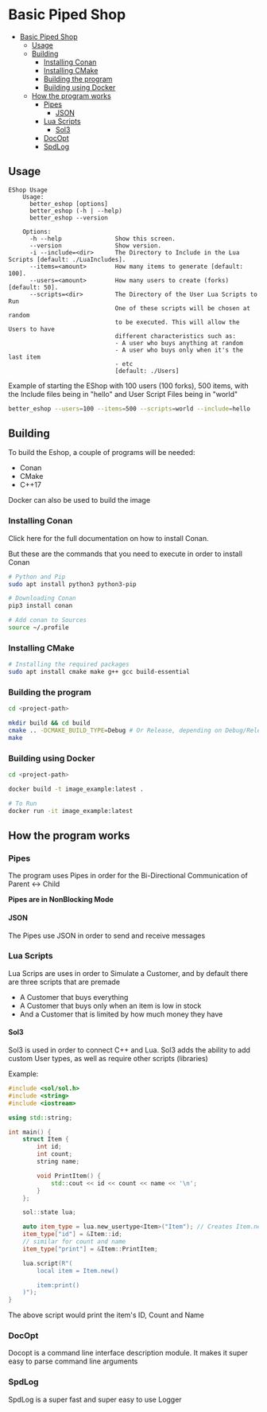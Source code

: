 # Basic Piped Shop

- [Basic Piped Shop](#basic-piped-shop)
  - [Usage](#usage)
  - [Building](#building)
    - [Installing Conan](#installing-conan)
    - [Installing CMake](#installing-cmake)
    - [Building the program](#building-the-program)
    - [Building using Docker](#building-using-docker)
  - [How the program works](#how-the-program-works)
    - [Pipes](#pipes)
      - [JSON](#json)
    - [Lua Scripts](#lua-scripts)
      - [Sol3](#sol3)
    - [DocOpt](#docopt)
    - [SpdLog](#spdlog)

## Usage

```
EShop Usage
    Usage:
      better_eshop [options]
      better_eshop (-h | --help)
      better_eshop --version

    Options:
      -h --help               Show this screen.
      --version               Show version.
      -i --include=<dir>      The Directory to Include in the Lua Scripts [default: ./LuaIncludes].
      --items=<amount>        How many items to generate [default: 100].
      --users=<amount>        How many users to create (forks) [default: 50].
      --scripts=<dir>         The Directory of the User Lua Scripts to Run
                              One of these scripts will be chosen at random
                              to be executed. This will allow the Users to have
                              different characteristics such as:
                              - A user who buys anything at random
                              - A user who buys only when it's the last item
                              - etc
                              [default: ./Users]
```

Example of starting the EShop with 100 users (100 forks), 500 items, 
with the Include files being in "hello" and User Script Files being in "world"

```bash
better_eshop --users=100 --items=500 --scripts=world --include=hello 
```
## Building

To build the Eshop, a couple of programs will be needed:

- Conan
- CMake
- C++17

Docker can also be used to build the image

### Installing Conan

Click here for the full documentation on how to install Conan. 

But these are the commands that you need to execute in order to install Conan

```bash
# Python and Pip
sudo apt install python3 python3-pip

# Downloading Conan
pip3 install conan

# Add conan to Sources
source ~/.profile
```

### Installing CMake

```bash
# Installing the required packages
sudo apt install cmake make g++ gcc build-essential
```

### Building the program

```bash
cd <project-path>

mkdir build && cd build
cmake .. -DCMAKE_BUILD_TYPE=Debug # Or Release, depending on Debug/Release
make
```

### Building using Docker

```bash
cd <project-path>

docker build -t image_example:latest .

# To Run
docker run -it image_example:latest
```

## How the program works

### Pipes

The program uses Pipes in order for the Bi-Directional Communication of Parent <-> Child

**Pipes are in NonBlocking Mode**

#### JSON 

The Pipes use JSON in order to send and receive messages

### Lua Scripts

Lua Scrips are uses in order to Simulate a Customer, and by default there are three scripts that are premade

- A Customer that buys everything
- A Customer that buys only when an item is low in stock
- And a Customer that is limited by how much money they have

#### Sol3

Sol3 is used in order to connect C++ and Lua. Sol3 adds the ability to add custom User types, as well as require other scripts (libraries)

Example:

```cpp
#include <sol/sol.h>
#include <string>
#include <iostream>

using std::string;

int main() {
    struct Item {
        int id;
        int count;
        string name;

        void PrintItem() {
            std::cout << id << count << name << '\n';
        }
    };

    sol::state lua;

    auto item_type = lua.new_usertype<Item>("Item"); // Creates Item.new()
    item_type["id"] = &Item::id;
    // similar for count and name
    item_type["print"] = &Item::PrintItem;

    lua.script(R"(
        local item = Item.new()

        item:print()
    )");
}
```

The above script would print the item's ID, Count and Name

### DocOpt

Docopt is a command line interface description module. It makes it super easy to parse command line arguments

### SpdLog

SpdLog is a super fast and super easy to use Logger